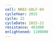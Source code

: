 ```yaml
---
cell: NR02-GOLF-04
cycleYear: 2015
cycle: 22
cycleDate: 2015-22
resistance: 401000
enlightened: 1100000 
---
```

      